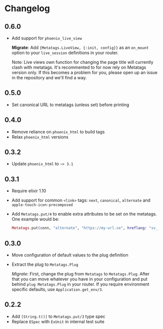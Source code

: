 # Changelog

## 0.6.0
- Add support for `phoenix_live_view`

  **Migrate**:
  Add `{Metatags.LiveView, {:init, config}}` as an `on_mount` option to your
  `live_session` definitions in your router.

  Note: Live views own function for changing the page title will currently clash
  with metatags. It's recommented to for now rely on Metatags version only.
  If this becomes a problem for you, please open up an issue in the repository and
  we'll find a way.
  
## 0.5.0
- Set canonical URL to metatags (unless set) before printing

## 0.4.0
- Remove reliance on `phoenix_html` to build tags
- Relax `phoenix_html` versions

## 0.3.2
- Update `phoenix_html` to `~> 3.1`

## 0.3.1
- Require elixir 1.10
- Add support for common `<link>` tags: `next`, `canonical`, `alternate`
  and `apple-touch-icon-precomposed`
- Add `Metatags.put/4` to enable extra attributes to be set on the metatags.
  One example would be:

  ```elixir
  Metatags.put(conn, "alternate", "https://my-url.se", hreflang: "sv_SE")
  ```

## 0.3.0
- Move configuration of default values to the plug definition
- Extract the plug to `Metatags.Plug`

  *Migrate*:
  First, change the plug from `Metatags` to `Metatags.Plug`.
  After that you can move whatever you have in your configuration and put
  behind `plug Metatags.Plug` in your router. If you require environment
  specific defaults, use `Application.get_env/3`.

## 0.2.2
- Add `[String.t()]` to `Metatags.put/3` type spec
- Replace `ESpec` with `ExUnit` in internal test suite

